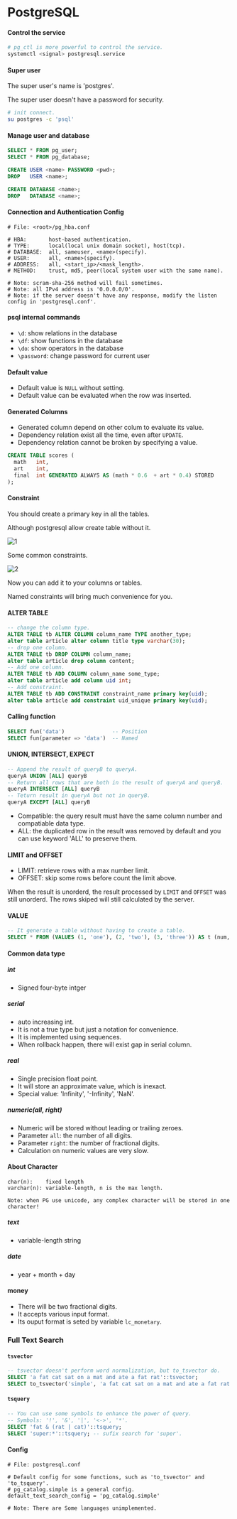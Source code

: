 # PostgreSQL

#### Control the service

```bash
# pg_ctl is more powerful to control the service.
systemctl <signal> postgresql.service
```

#### Super user

The super user's name is 'postgres'.

The super user doesn't have a password for security.

```bash
# init connect.
su postgres -c 'psql'
```

#### Manage user and database

```sql
SELECT * FROM pg_user;
SELECT * FROM pg_database;

CREATE USER <name> PASSWORD <pwd>;
DROP   USER <name>;

CREATE DATABASE <name>;
DROP   DATABASE <name>;
```

#### Connection and Authentication Config

```plaintext
# File: <root>/pg_hba.conf

# HBA:       host-based authentication.
# TYPE:      local(local unix domain socket), host(tcp).
# DATABASE:  all, sameuser, <name>(specify).
# USER:      all, <name>(specify).
# ADDRESS:   all, <start_ip>/<mask_length>.
# METHOD:    trust, md5, peer(local system user with the same name).

# Note: scram-sha-256 method will fail sometimes.
# Note: all IPv4 address is '0.0.0.0/0'.
# Note: if the server doesn't have any response, modify the listen config in 'postgresql.conf'.
```

#### psql internal commands

* `\d`:  show relations in the database
* `\df`: show functions in the database
* `\do`: show operators in the database
* `\password`: change password for current user

#### Default value

* Default value is `NULL` without setting.
* Default value can be evaluated when the row was inserted.

#### Generated Columns

* Generated column depend on other colum to evaluate its value.
* Dependency relation exist all the time, even after `UPDATE`.
* Dependency relation cannot be broken by specifying a value.

```sql
CREATE TABLE scores (
  math   int,
  art    int,
  final  int GENERATED ALWAYS AS (math * 0.6  + art * 0.4) STORED
);
```

#### Constraint

You should create a primary key in all the tables.

Although postgresql allow create table without it.

![1](https://mintul.liaoxiang.site/Database/1.png)

Some common constraints.

![2](https://mintul.liaoxiang.site/Database/2.png)

Now you can add it to your columns or tables.

Named constraints will bring much convenience for you.

#### ALTER TABLE

```sql
-- change the column type.
ALTER TABLE tb ALTER COLUMN column_name TYPE another_type;
alter table article alter column title type varchar(30);
-- drop one column.
ALTER TABLE tb DROP COLUMN column_name;
alter table article drop column content;
-- Add one column.
ALTER TABLE tb ADD COLUMN column_name some_type;
alter table article add column uid int;
-- Add constraint.
ALTER TABLE tb ADD CONSTRAINT constraint_name primary key(uid);
alter table article add constraint uid_unique primary key(uid);
```

#### Calling function

```sql
SELECT fun('data')               -- Position
SELECT fun(parameter => 'data')  -- Named
```

#### UNION, INTERSECT, EXPECT

```sql
-- Append the result of queryB to queryA.
queryA UNION [ALL] queryB
-- Return all rows that are both in the result of queryA and queryB.
queryA INTERSECT [ALL] queryB
-- Teturn result in queryA but not in queryB.
queryA EXCEPT [ALL] queryB
```

* Compatible: the query result must have the same column number and compatiable data type.
* ALL: the duplicated row in the result was removed by default and you can use keyword 'ALL' to preserve them.

#### LIMIT and OFFSET

* LIMIT: retrieve rows with a max number limit.
* OFFSET: skip some rows before count the limit above.

When the result is unorderd, the result processed by `LIMIT` and `OFFSET` was still unorderd.
The rows skiped will still calculated by the server.

#### VALUE

```sql
-- It generate a table without having to create a table.
SELECT * FROM (VALUES (1, 'one'), (2, 'two'), (3, 'three')) AS t (num, letter);
```

#### Common data type

##### int

* Signed four-byte intger

##### serial

* auto increasing int.
* It is not a true type but just a notation for convenience.
* It is implemented using sequences.
* When rollback happen, there will exist gap in serial column.

##### real

* Single precision float point.
* It will store an approximate value, which is inexact.
* Special value: 'Infinity', '-Infinity', 'NaN'.

##### numeric(all, right)

* Numeric will be stored without leading or trailing zeroes.
* Parameter `all`: the number of all digits.
* Parameter `right`: the number of fractional digits.
* Calculation on numeric values are very slow.

#### About Character

```plaintext
char(n):    fixed length
varchar(n): variable-length, n is the max length.

Note: when PG use unicode, any complex character will be stored in one character!
```

##### text

* variable-length string

##### date

* year + month + day

#### money

* There will be two fractional digits.
* It accepts various input format.
* Its ouput format is seted by variable `lc_monetary`.

### Full Text Search

#### `tsvector`

```sql
-- tsvector doesn't perform word normalization, but to_tsvector do. 
SELECT 'a fat cat sat on a mat and ate a fat rat'::tsvector;
SELECT to_tsvector('simple', 'a fat cat sat on a mat and ate a fat rat');
```

#### `tsquery`

```sql
-- You can use some symbols to enhance the power of query.
-- Symbols: '!', '&', '|', '<->', '*'. 
SELECT 'fat & (rat | cat)'::tsquery;
SELECT 'super:*'::tsquery; -- sufix search for 'super'.
```

#### Config

```plaintext
# File: postgresql.conf

# Default config for some functions, such as 'to_tsvector' and 'to_tsquery'.
# pg_catalog.simple is a general config.
default_text_search_config = 'pg_catalog.simple'

# Note: There are Some languages unimplemented.
```
